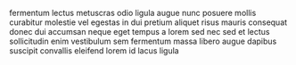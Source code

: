 fermentum lectus metuscras odio ligula augue nunc posuere mollis curabitur
molestie vel egestas in dui pretium aliquet risus mauris consequat donec dui
accumsan neque eget tempus a lorem sed nec sed et lectus sollicitudin enim
vestibulum sem fermentum massa libero augue dapibus suscipit convallis eleifend
lorem id lacus ligula